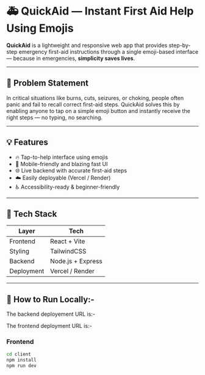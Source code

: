 # 🚑 QuickAid — Instant First Aid Help Using Emojis

**QuickAid** is a lightweight and responsive web app that provides step-by-step emergency first-aid instructions through a single emoji-based interface — because in emergencies, **simplicity saves lives**.

---

## 🧠 Problem Statement

In critical situations like burns, cuts, seizures, or choking, people often panic and fail to recall correct first-aid steps. QuickAid solves this by enabling anyone to tap on a simple emoji button and instantly receive the right steps — no typing, no searching.

---

## 💡 Features

- 🔥 Tap-to-help interface using emojis
- 📲 Mobile-friendly and blazing fast UI
- 🌐 Live backend with accurate first-aid steps
- ☁️ Easily deployable (Vercel / Render)
- ♿ Accessibility-ready & beginner-friendly

---

## 🚀 Tech Stack

| Layer      | Tech             |
|------------|------------------|
| Frontend   | React + Vite     |
| Styling    | TailwindCSS      |
| Backend    | Node.js + Express|
| Deployment | Vercel / Render  |

---

## 🧪 How to Run Locally:- 
The backend deployement URL is:- 


The frontend deployment URL is:- 

### Frontend
```bash
cd client
npm install
npm run dev
